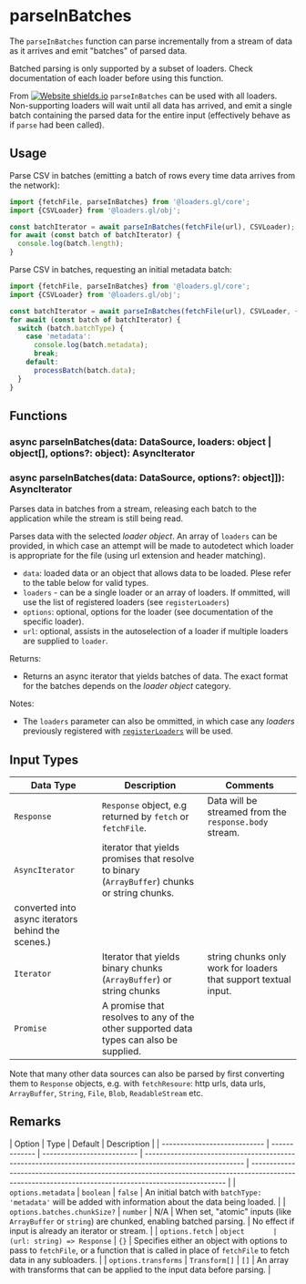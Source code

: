 # parseInBatches

The `parseInBatches` function can parse incrementally from a stream of data as it arrives and emit "batches" of parsed data.

Batched parsing is only supported by a subset of loaders. Check documentation of each loader before using this function.

From [![Website shields.io](https://img.shields.io/badge/v2.3-blue.svg?style=flat-square)](http://shields.io) `parseInBatches` can be used with all loaders. Non-supporting loaders will wait until all data has arrived, and emit a single batch containing the parsed data for the entire input (effectively behave as if `parse` had been called).

## Usage

Parse CSV in batches (emitting a batch of rows every time data arrives from the network):

```js
import {fetchFile, parseInBatches} from '@loaders.gl/core';
import {CSVLoader} from '@loaders.gl/obj';

const batchIterator = await parseInBatches(fetchFile(url), CSVLoader);
for await (const batch of batchIterator) {
  console.log(batch.length);
}
```

Parse CSV in batches, requesting an initial metadata batch:

```js
import {fetchFile, parseInBatches} from '@loaders.gl/core';
import {CSVLoader} from '@loaders.gl/obj';

const batchIterator = await parseInBatches(fetchFile(url), CSVLoader, {metadata: true});
for await (const batch of batchIterator) {
  switch (batch.batchType) {
    case 'metadata':
      console.log(batch.metadata);
      break;
    default:
      processBatch(batch.data);
  }
}
```

## Functions

### async parseInBatches(data: DataSource, loaders: object | object\[], options?: object): AsyncIterator

### async parseInBatches(data: DataSource, options?: object]]): AsyncIterator

Parses data in batches from a stream, releasing each batch to the application while the stream is still being read.

Parses data with the selected _loader object_. An array of `loaders` can be provided, in which case an attempt will be made to autodetect which loader is appropriate for the file (using url extension and header matching).

- `data`: loaded data or an object that allows data to be loaded. Plese refer to the table below for valid types.
- `loaders` - can be a single loader or an array of loaders. If ommitted, will use the list of registered loaders (see `registerLoaders`)
- `options`: optional, options for the loader (see documentation of the specific loader).
- `url`: optional, assists in the autoselection of a loader if multiple loaders are supplied to `loader`.

Returns:

- Returns an async iterator that yields batches of data. The exact format for the batches depends on the _loader object_ category.

Notes:

- The `loaders` parameter can also be ommitted, in which case any _loaders_ previously registered with [`registerLoaders`](docs/api-reference/core/register-loaders) will be used.

## Input Types

| Data Type                                          | Description                                                                                   | Comments                                                        |
| -------------------------------------------------- | --------------------------------------------------------------------------------------------- | --------------------------------------------------------------- |
| `Response`                                         | `Response` object, e.g returned by `fetch` or `fetchFile`.                                    | Data will be streamed from the `response.body` stream.          |
| `AsyncIterator`                                    | iterator that yields promises that resolve to binary (`ArrayBuffer`) chunks or string chunks. |
| converted into async iterators behind the scenes.) |
| `Iterator`                                         | Iterator that yields binary chunks (`ArrayBuffer`) or string chunks                           | string chunks only work for loaders that support textual input. |
| `Promise`                                          | A promise that resolves to any of the other supported data types can also be supplied.        |

Note that many other data sources can also be parsed by first converting them to `Response` objects, e.g. with `fetchResoure`: http urls, data urls, `ArrayBuffer`, `String`, `File`, `Blob`, `ReadableStream` etc.

## Remarks

| Option                       | Type          | Default                    | Description                                                                                               |
| ---------------------------- | ------------- | -------------------------- | --------------------------------------------------------------------------------------------------------- | ----------------------------------------------------------------------------------------------------------------------------------------------------- |
| `options.metadata`           | `boolean`     | `false`                    | An initial batch with `batchType: 'metadata'` will be added with information about the data being loaded. |
| `options.batches.chunkSize?` | `number`      | N/A                        | When set, "atomic" inputs (like `ArrayBuffer` or `string`) are chunked, enabling batched parsing.         | No effect if input is already an iterator or stream.                                                                                                  |
| `options.fetch`              | `object       | (url: string) => Response` | `{}`                                                                                                      | Specifies either an object with options to pass to `fetchFile`, or a function that is called in place of `fetchFile` to fetch data in any subloaders. |
| `options.transforms`         | `Transform[]` | `[]`                       | An array with transforms that can be applied to the input data before parsing.                            |
